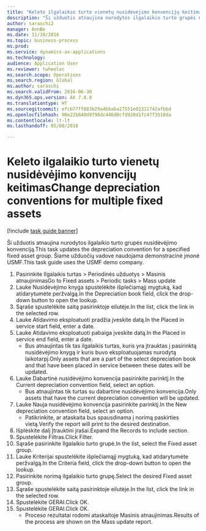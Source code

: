 ```yaml
--- 
title: "Keleto ilgalaikio turto vienetų nusidėvėjimo konvencijų keitimas"
description: "Ši užduotis atnaujina nurodytos ilgalaikio turto grupės nusidėvėjimo konvenciją."
author: saraschi2
manager: AnnBe
ms.date: 11/10/2016
ms.topic: business-process
ms.prod: 
ms.service: dynamics-ax-applications
ms.technology: 
audience: Application User
ms.reviewer: twheeloc
ms.search.scope: Operations
ms.search.region: Global
ms.author: saraschi
ms.search.validFrom: 2016-06-30
ms.dyn365.ops.version: AX 7.0.0
ms.translationtype: HT
ms.sourcegitcommit: efcb77ff883b29a4bbaba27551e02311742afbbd
ms.openlocfilehash: 90e22b640d9798dc446d0cfd920d1fc47f3518da
ms.contentlocale: lt-lt
ms.lasthandoff: 05/08/2018

---
```

# <a name="change-depreciation-conventions-for-multiple-fixed-assets"></a><span data-ttu-id="2f588-103">Keleto ilgalaikio turto vienetų nusidėvėjimo konvencijų keitimas</span><span class="sxs-lookup"><span data-stu-id="2f588-103">Change depreciation conventions for multiple fixed assets</span></span>

[!include [task guide banner](../../includes/task-guide-banner.md)]

<span data-ttu-id="2f588-104">Ši užduotis atnaujina nurodytos ilgalaikio turto grupės nusidėvėjimo konvenciją.</span><span class="sxs-lookup"><span data-stu-id="2f588-104">This task updates the depreciation convention for a specified fixed asset group.</span></span> <span data-ttu-id="2f588-105">Šiame užduočių vadove naudojama demonstracinė įmonė USMF.</span><span class="sxs-lookup"><span data-stu-id="2f588-105">This task guide uses the USMF demo company.</span></span>

1. <span data-ttu-id="2f588-106">Pasirinkite Ilgalaikis turtas > Periodinės užduotys > Masinis atnaujinimas</span><span class="sxs-lookup"><span data-stu-id="2f588-106">Go to Fixed assets > Periodic tasks > Mass update</span></span>
2. <span data-ttu-id="2f588-107">Lauke Nusidėvėjimo knyga spustelėkite išplečiamąjį mygtuką, kad atidarytumėte peržvalgą.</span><span class="sxs-lookup"><span data-stu-id="2f588-107">In the Depreciation book field, click the drop-down button to open the lookup.</span></span>
3. <span data-ttu-id="2f588-108">Sąraše spustelėkite saitą pasirinktoje eilutėje.</span><span class="sxs-lookup"><span data-stu-id="2f588-108">In the list, click the link in the selected row.</span></span>
4. <span data-ttu-id="2f588-109">Lauke Atidavimo eksploatuoti pradžia įveskite datą.</span><span class="sxs-lookup"><span data-stu-id="2f588-109">In the Placed in service start field, enter a date.</span></span>
5. <span data-ttu-id="2f588-110">Lauke Atidavimo eksploatuoti pabaiga įveskite datą.</span><span class="sxs-lookup"><span data-stu-id="2f588-110">In the Placed in service end field, enter a date.</span></span>
    * <span data-ttu-id="2f588-111">Bus atnaujintas tik tas ilgalaikis turtas, kuris yra įtrauktas į pasirinktą nusidėvėjimo knygą ir kuris buvo eksploatuojamas nurodytą laikotarpį.</span><span class="sxs-lookup"><span data-stu-id="2f588-111">Only assets that are a part of the select depreciation book and that have been placed in service between these dates will be updated.</span></span>  
6. <span data-ttu-id="2f588-112">Lauke Dabartinė nusidėvėjimo konvencija pasirinkite parinktį.</span><span class="sxs-lookup"><span data-stu-id="2f588-112">In the Current depreciation convention field, select an option.</span></span>
    * <span data-ttu-id="2f588-113">Bus atnaujintas tik turtas su dabartine nusidėvėjimo konvencija.</span><span class="sxs-lookup"><span data-stu-id="2f588-113">Only assets that have the current depreciation convention will be updated.</span></span>  
7. <span data-ttu-id="2f588-114">Lauke Nauja nusidėvėjimo konvencija pasirinkite parinktį.</span><span class="sxs-lookup"><span data-stu-id="2f588-114">In the New depreciation convention field, select an option.</span></span>
    * <span data-ttu-id="2f588-115">Patikrinkite, ar ataskaita bus spausdinama į norimą paskirties vietą.</span><span class="sxs-lookup"><span data-stu-id="2f588-115">Verify the report will print to the desired destination.</span></span>  
8. <span data-ttu-id="2f588-116">Išplėskite dalį Įtrauktini įrašai.</span><span class="sxs-lookup"><span data-stu-id="2f588-116">Expand the Records to include section.</span></span>
9. <span data-ttu-id="2f588-117">Spustelėkite Filtras.</span><span class="sxs-lookup"><span data-stu-id="2f588-117">Click Filter.</span></span>
10. <span data-ttu-id="2f588-118">Sąraše pasirinkite Ilgalaikio turto grupė.</span><span class="sxs-lookup"><span data-stu-id="2f588-118">In the list, select the Fixed asset group.</span></span>
11. <span data-ttu-id="2f588-119">Lauke Kriterijai spustelėkite išplečiamąjį mygtuką, kad atidarytumėte peržvalgą.</span><span class="sxs-lookup"><span data-stu-id="2f588-119">In the Criteria field, click the drop-down button to open the lookup.</span></span>
12. <span data-ttu-id="2f588-120">Pasirinkite norimą ilgalaikio turto grupę.</span><span class="sxs-lookup"><span data-stu-id="2f588-120">Select the desired Fixed asset group.</span></span>
13. <span data-ttu-id="2f588-121">Sąraše spustelėkite saitą pasirinktoje eilutėje.</span><span class="sxs-lookup"><span data-stu-id="2f588-121">In the list, click the link in the selected row.</span></span>
14. <span data-ttu-id="2f588-122">Spustelėkite GERAI.</span><span class="sxs-lookup"><span data-stu-id="2f588-122">Click OK.</span></span>
15. <span data-ttu-id="2f588-123">Spustelėkite GERAI.</span><span class="sxs-lookup"><span data-stu-id="2f588-123">Click OK.</span></span>
    *  <span data-ttu-id="2f588-124">Proceso rezultatai rodomi ataskaitoje Masinis atnaujinimas.</span><span class="sxs-lookup"><span data-stu-id="2f588-124">Results of the process are shown on the Mass update report.</span></span>     


